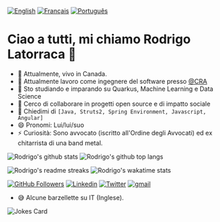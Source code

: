 [![English](https://img.shields.io/badge/Language-English-red)](README.md)
[![Français](https://img.shields.io/badge/Language-Fran%C3%A7ais-blue)](README.fr.md)
[![Português](https://img.shields.io/badge/Language-Portugu%C3%AAs-green)](README.pt-br.md)

# Ciao a tutti, mi chiamo Rodrigo Latorraca 👋
- :house_with_garden: Attualmente, vivo in Canada.
- 🔭 Attualmente lavoro come ingegnere del software presso [@CRA](https://www.cra-arc.gc.ca/)
- 🌱 Sto studiando e imparando su Quarkus, Machine Learning e Data Science
- 👯 Cerco di collaborare in progetti open source e di impatto sociale
- 💬 Chiedimi di `[Java, Struts2, Spring Environment, Javascript, Angular]`
- 😄 Pronomi: Lui/lui/suo
- ⚡ Curiosità: Sono avvocato (iscritto all'Ordine degli Avvocati) ed ex chitarrista di una band metal.


![Rodrigo's github stats](https://github-readme-stats.vercel.app/api?username=rlatorraca&theme=dracula&show_icons=true) 
![Rodrigo's github top langs](https://github-readme-stats.vercel.app/api/top-langs/?username=rlatorraca&theme=dracula&layout=compact&hide=jupyter%20notebook)

![Rodrigo's readme streaks](https://github-readme-streak-stats.herokuapp.com/?user=rlatorraca&theme=dracula&hide_border=false)
![Rodrigo's wakatime stats](https://github-readme-stats.vercel.app/api/wakatime?username=rlatorraca&theme=dracula&layout=compact=)



[![GitHub Followers](https://img.shields.io/github/followers/rlatorraca?style=flat&labelColor=0D0D0D&logo=Github&Color=white)](https://github.com/rlatorraca)
[![Linkedin](https://img.shields.io/badge/-LinkedIn-060606?style=flat&labelColor=0D0D0D&logo=Linkedin&Color=white)](https://www.linkedin.com/in/rodrigo-ls-pires/)
[![Twitter](https://img.shields.io/badge/-Twitter-060606?style=flat&labelColor=0D0D0D&logo=Twitter&Color=white)](https://twitter.com/)
[![gmail](https://img.shields.io/badge/Gmail-D14836?style=flat&logo=Gmail&logoColor=white)](mailto:rlatorraca@gmail.com)

- :sweat_smile: Alcune barzellette su IT (Inglese).

![Jokes Card](https://readme-jokes.vercel.app/api)

